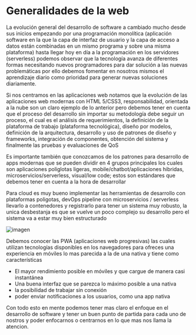 
# Generalidades de la web

La evolución general del desarrollo de software a cambiado mucho desde sus inicios empezando por una programación monolítica (aplicación software en la que la capa de interfaz de usuario y la capa de acceso a datos están combinadas en un mismo programa y sobre una misma plataforma) hasta llegar hoy en día a la programación en los servidores (serverless) podemos observar que la tecnología avanza de diferentes formas necesitando nuevos programadores para dar solución a las nuevas problemáticas por ello debemos fomentar en nosotros mismos el aprendizaje diario como prioridad para generar nuevas soluciones diariamente.

Si nos centramos en las aplicaciones web notamos que la evolución de las aplicaciones web modernas con HTML 5/CSS3, responsabilidad, orientada a la nube son un claro ejemplo de lo anterior pero debemos tener en cuenta que el proceso del desarrollo sin importar su metodología debe seguir un proceso, el cual es el análisis de requerimientos, la definición de la plataforma de trabajo (plataforma tecnológica), diseño por modelos, definición de la arquitectura, desarrollo y uso de patrones de diseño y frameworks, integración de componentes, obtención del sistema y finalmente las pruebas y evaluaciones de QoS

Es importante también que conozcamos de los patrones para desarrollo de apps modernas que se pueden dividir en 4 grupos principales los cuales son aplicaciones poliglotas ligeras, mobile/chatbot/aplicaciones hibridas, microservicios/serverless, visual/low code; estos son estándares que debemos tener en cuenta a la hora de desarrollar 

Para cloud es muy bueno implementar las herramientas de desarrollo con plataformas poligotas, devOps pipeline con microservicios / serverless llevarlo a contenedores y registrarlo para tener un sistema muy robusto, la unica desbestanja es que se vuelve un poco complejo su desarrollo pero el sistema va a estar muy bien estructurado

![imagen](https://user-images.githubusercontent.com/37702336/131944322-28d7a17b-8909-490f-b0e3-3e2a68408651.png)

Debemos conocer las PWA (aplicaciones web progresivas) las cuales utilizan tecnologías disponibles en los navegadores para ofreces una experiencia en móviles lo mas parecida a la de una nativa y tiene como características
- El mayor rendimiento posible en móviles y que cargue de manera casi instantánea 
- Una buena interfaz que se parezca lo máximo posible a una nativa 
- la posibilidad de trabajar sin conexión 
- poder enviar notificaciones a los usuarios, como una app nativa

Con todo esto en mente podemos tener mas claro el enfoque en el desarrollo de software y tener un buen punto de partida para cada uno de nostros y poder enfocarnos o centrarnos en lo que mas nos llama la atencion.










